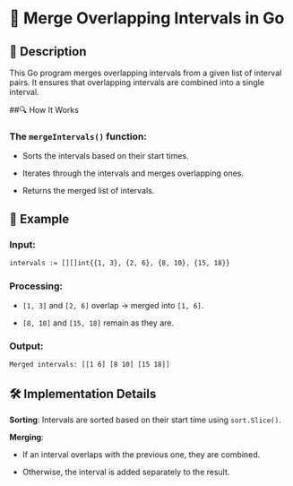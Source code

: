 # 📌 Merge Overlapping Intervals in Go

## 🚀 Description
This Go program merges overlapping intervals from a given list of interval pairs. It ensures that overlapping intervals are combined into a single interval.

##🔍 How It Works
### The `mergeIntervals()` function:

- Sorts the intervals based on their start times.

- Iterates through the intervals and merges overlapping ones.

- Returns the merged list of intervals.

## 📂 Example
### Input:
```sh
intervals := [][]int{{1, 3}, {2, 6}, {8, 10}, {15, 18}}
```
### Processing:
- `[1, 3]` and `[2, 6]` overlap → merged into `[1, 6]`.

- `[8, 10]` and `[15, 18]` remain as they are.

### Output:
```sh
Merged intervals: [[1 6] [8 10] [15 18]]
```

## 🛠️ Implementation Details
**Sorting**: Intervals are sorted based on their start time using `sort.Slice()`.

**Merging**:

- If an interval overlaps with the previous one, they are combined.

- Otherwise, the interval is added separately to the result.
